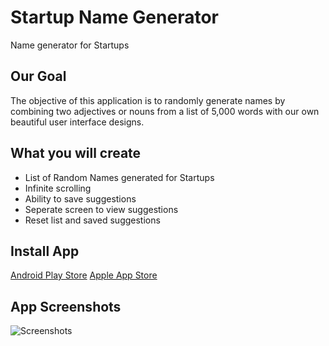 # Startup Name Generator

Name generator for Startups

## Our Goal

The objective of this application is to randomly generate names by combining two adjectives or nouns from a list of 5,000 words
 with our own beautiful user interface designs. 

## What you will create

- List of Random Names generated for Startups
- Infinite scrolling
- Ability to save suggestions
- Seperate screen to view suggestions
- Reset list and saved suggestions

## Install App
[Android Play Store](https://play.google.com/store/apps/details?id=com.devengoratela.startupnames)
[Apple App Store](https://apps.apple.com/us/app/startup-names-generator/id1607533322)

## App Screenshots
![Screenshots](https://github.com/devenkhatri/flutter_startup_namer/blob/main/common/screenshots/screenshot.gif)
